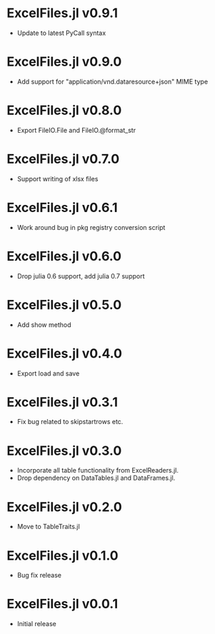 # ExcelFiles.jl v0.9.1
* Update to latest PyCall syntax

# ExcelFiles.jl v0.9.0
* Add support for "application/vnd.dataresource+json" MIME type

# ExcelFiles.jl v0.8.0
* Export FileIO.File and FileIO.@format_str

# ExcelFiles.jl v0.7.0
* Support writing of xlsx files

# ExcelFiles.jl v0.6.1
* Work around bug in pkg registry conversion script

# ExcelFiles.jl v0.6.0
* Drop julia 0.6 support, add julia 0.7 support

# ExcelFiles.jl v0.5.0
* Add show method

# ExcelFiles.jl v0.4.0
* Export load and save

# ExcelFiles.jl v0.3.1
* Fix bug related to skipstartrows etc.

# ExcelFiles.jl v0.3.0
* Incorporate all table functionality from ExcelReaders.jl.
* Drop dependency on DataTables.jl and DataFrames.jl.

# ExcelFiles.jl v0.2.0
* Move to TableTraits.jl

# ExcelFiles.jl v0.1.0
* Bug fix release

# ExcelFiles.jl v0.0.1
* Initial release
